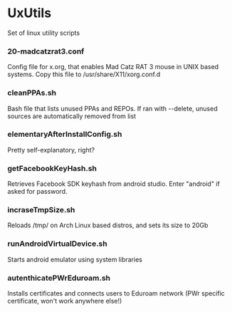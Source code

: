 # UxUtils
Set of linux utility scripts

### 20-madcatzrat3.conf
Config file for x.org, that enables Mad Catz RAT 3 mouse in UNIX based systems. Copy this file to /usr/share/X11/xorg.conf.d

### cleanPPAs.sh
Bash file that lists unused PPAs and REPOs. If ran with --delete, unused sources are automatically removed from list

### elementaryAfterInstallConfig.sh
Pretty self-explanatory, right?

### getFacebookKeyHash.sh
Retrieves Facebook SDK keyhash from android studio. Enter "android" if asked for password.

### incraseTmpSize.sh
Reloads /tmp/ on Arch Linux based distros, and sets its size to 20Gb

### runAndroidVirtualDevice.sh
Starts android emulator using system libraries

### autenthicatePWrEduroam.sh
Installs certificates and connects users to Eduroam network (PWr specific certificate, won't work anywhere else!)
